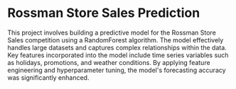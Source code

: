 # Rossman Store Sales Prediction 

This project involves building a predictive model for the Rossman Store Sales competition using a RandomForest algorithm. The model effectively handles large datasets and captures complex relationships within the data. Key features incorporated into the model include time series variables such as holidays, promotions, and weather conditions. By applying feature engineering and hyperparameter tuning, the model's forecasting accuracy was significantly enhanced.  
